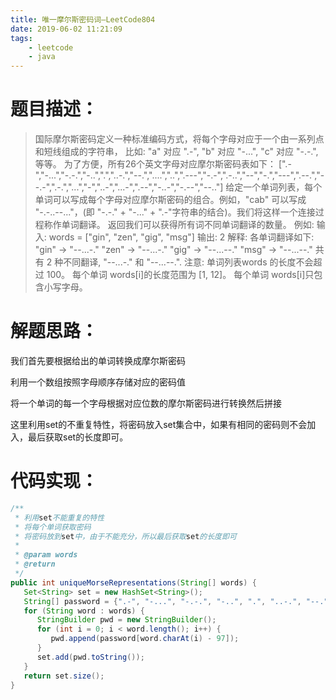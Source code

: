 ```yaml
---
title: 唯一摩尔斯密码词—LeetCode804
date: 2019-06-02 11:21:09
tags: 
	- leetcode
	- java
---
```


# 题目描述：

> 国际摩尔斯密码定义一种标准编码方式，将每个字母对应于一个由一系列点和短线组成的字符串， 比如: "a" 对应 ".-", "b" 对应 "-...", "c" 对应 "-.-.", 等等。
> 为了方便，所有26个英文字母对应摩尔斯密码表如下：
> [".-","-...","-.-.","-..",".","..-.","--.","....","..",".---","-.-",".-..","--","-.","---",".--.","--.-",".-.","...","-","..-","...-",".--","-..-","-.--","--.."]
> 给定一个单词列表，每个单词可以写成每个字母对应摩尔斯密码的组合。例如，"cab" 可以写成 "-.-..--..."，(即 "-.-." + "-..." + ".-"字符串的结合)。我们将这样一个连接过程称作单词翻译。
> 返回我们可以获得所有词不同单词翻译的数量。
> 例如:
> 输入: words = ["gin", "zen", "gig", "msg"]
> 输出: 2
> 解释:
> 各单词翻译如下:
> "gin" -> "--...-."
> "zen" -> "--...-."
> "gig" -> "--...--."
> "msg" -> "--...--."
> 共有 2 种不同翻译, "--...-." 和 "--...--.".
> 注意:
> 单词列表words 的长度不会超过 100。
> 每个单词 words[i]的长度范围为 [1, 12]。
> 每个单词 words[i]只包含小写字母。

# 解题思路：

我们首先要根据给出的单词转换成摩尔斯密码  

利用一个数组按照字母顺序存储对应的密码值  

将一个单词的每一个字母根据对应位数的摩尔斯密码进行转换然后拼接  

这里利用set的不重复特性，将密码放入set集合中，如果有相同的密码则不会加入，最后获取set的长度即可。   

<!--more-->

# 代码实现：

```java
/**
 * 利用set不能重复的特性
 * 将每个单词获取密码
 * 将密码放到set中，由于不能充分，所以最后获取set的长度即可
 *
 * @param words
 * @return
 */
public int uniqueMorseRepresentations(String[] words) {
   Set<String> set = new HashSet<String>();
   String[] password = {".-", "-...", "-.-.", "-..", ".", "..-.", "--.", "....", "..", ".---", "-.-", ".-..", "--", "-.", "---", ".--.", "--.-", ".-.", "...", "-", "..-", "...-", ".--", "-..-", "-.--", "--.."};
   for (String word : words) {
      StringBuilder pwd = new StringBuilder();
      for (int i = 0; i < word.length(); i++) {
         pwd.append(password[word.charAt(i) - 97]);
      }
      set.add(pwd.toString());
   }
   return set.size();
}
```